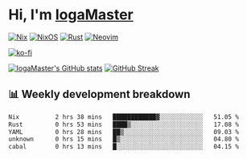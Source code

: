 # Hi, I'm [IogaMaster](https://youtube.com/IogaMaster)  

[![Nix](https://img.shields.io/badge/NIX-5277C3.svg?style=for-the-badge&logo=NixOS&logoColor=white)](https://builtwithnix.org/)
[![NixOS](https://img.shields.io/badge/NIXOS-5277C3.svg?style=for-the-badge&logo=NixOS&logoColor=white)](https://nixos.org/)
[![Rust](https://img.shields.io/badge/rust-%23000000.svg?style=for-the-badge&logo=rust&logoColor=white)](https://www.rust-lang.org/)
[![Neovim](https://img.shields.io/badge/NeoVim-%2357A143.svg?&style=for-the-badge&logo=neovim&logoColor=white)](https://github.com/neovim/neovim)

[![ko-fi](https://ko-fi.com/img/githubbutton_sm.svg)](https://ko-fi.com/X8X2P08GZ)

[![IogaMaster's GitHub stats](https://github-readme-stats.vercel.app/api?username=IogaMaster&show_icons=true&bg_color=1e1e2e&text_color=cdd6f4&icon_color=cba6f7&title_color=94e2d5)](https://github.com/IogaMaster)
[![GitHub Streak](https://streak-stats.demolab.com?user=IogaMaster&theme=catppuccin-mocha&hide_border=false&date_format=M%20j%5B%2C%20Y%5D)](https://git.io/streak-stats)


## 📊 Weekly development breakdown

<!--START_SECTION:wakaweek-->

```txt
Nix          2 hrs 38 mins   ████████████▓░░░░░░░░░░░░   51.05 %
Rust         0 hrs 53 mins   ████▒░░░░░░░░░░░░░░░░░░░░   17.08 %
YAML         0 hrs 28 mins   ██▒░░░░░░░░░░░░░░░░░░░░░░   09.03 %
unknown      0 hrs 15 mins   █▒░░░░░░░░░░░░░░░░░░░░░░░   04.80 %
cabal        0 hrs 13 mins   █░░░░░░░░░░░░░░░░░░░░░░░░   04.15 %
```

<!--END_SECTION:wakaweek-->
